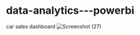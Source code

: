 # data-analytics---powerbi
car sales dashboard
![Screenshot (27)](https://github.com/user-attachments/assets/a4942714-39e2-40fd-a93a-ea458c40a24c)
